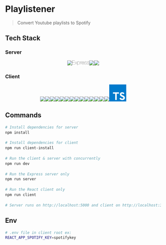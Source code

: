 # Playlistener

> Convert Youtube playlists to Spotify

## Tech Stack
### Server
<div align="center"><img width="55" src="https://raw.githubusercontent.com/gilbarbara/logos/master/logos/cypress.svg"/><img width="55" src="https://raw.githubusercontent.com/gilbarbara/logos/master/logos/express.svg"/><img width="55" src="https://raw.githubusercontent.com/gilbarbara/logos/master/logos/nodemon.svg"/><img width="55" src="https://raw.githubusercontent.com/gilbarbara/logos/master/logos/progress.svg"/></div>

### Client
<div align="center"><img width="55" src="https://raw.githubusercontent.com/gilbarbara/logos/master/logos/angular-icon.svg"/><img width="55" src="https://raw.githubusercontent.com/gilbarbara/logos/master/logos/bootstrap.svg"/><img width="55" src="https://raw.githubusercontent.com/gilbarbara/logos/master/logos/codefactor.svg"/><img width="55" src="https://raw.githubusercontent.com/gilbarbara/logos/master/logos/coffeescript.svg"/><img width="55" src="https://raw.githubusercontent.com/gilbarbara/logos/master/logos/eslint.svg"/><img width="55" src="https://raw.githubusercontent.com/gilbarbara/logos/master/logos/glint.svg"/><img width="55" src="https://raw.githubusercontent.com/gilbarbara/logos/master/logos/jasmine.svg"/><img width="55" src="https://raw.githubusercontent.com/gilbarbara/logos/master/logos/javascript.svg"/><img width="55" src="https://raw.githubusercontent.com/gilbarbara/logos/master/logos/karma.svg"/><img width="55" src="https://raw.githubusercontent.com/gilbarbara/logos/master/logos/manuscript.svg"/><img width="55" src="https://raw.githubusercontent.com/gilbarbara/logos/master/logos/nativescript.svg"/><img width="55" src="https://raw.githubusercontent.com/gilbarbara/logos/master/logos/prettier.svg"/><img width="55" src="https://raw.githubusercontent.com/gilbarbara/logos/master/logos/protactor.svg"/><img width="55" src="https://raw.githubusercontent.com/gilbarbara/logos/master/logos/typescript-icon.svg"/><img width="55" src="https://raw.githubusercontent.com/gilbarbara/logos/master/logos/typescript.svg"/></div>

## Commands

``` bash
# Install dependencies for server
npm install

# Install dependencies for client
npm run client-install

# Run the client & server with concurrently
npm run dev

# Run the Express server only
npm run server

# Run the React client only
npm run client

# Server runs on http://localhost:5000 and client on http://localhost:3000
```

## Env
``` bash
# .env file in client root ex:
REACT_APP_SPOTIFY_KEY=spotifykey
```
